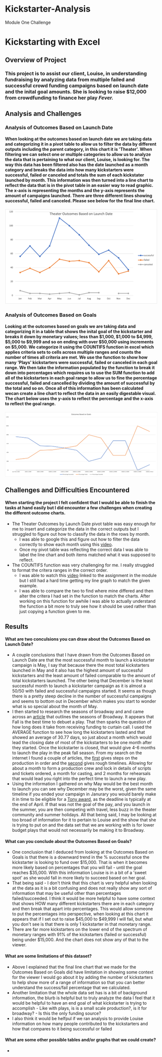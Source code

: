 # Kickstarter-Analysis

Module One Challenge

# Kickstarting with Excel

## Overview of Project

### This project is to assist our client, Louise, in understanding fundraising by analyzing data from multiple failed and successful crowd funding campaigns based on launch date and the inital goal amounts. She is looking to raise $12,000 from crowdfunding to finance her play _Fever._
## Analysis and Challenges

### Analysis of Outcomes Based on Launch Date

#### When looking at the outcomes based on launch date we are taking data and categorizing it in a pivot table to allow us to filter the data by different outputs including the parent category, in this chart it is 'Theater'. When filtering we can select one or multiple categories to allow us to analyze the data that is pertaining to what our client, Louise, is looking for. The way this data has been filtered also has the date launched as a month category and breaks the data into how many kickstarters were successful, failed or canceled and totals the sum of each kickstater launched by month. This information was then turned into a line chart to reflect the data that is in the pivot table in an easier way to read graphic. The x-axis is representing the months and the y-axis represents the amount of campaigns launched. There are three different lines showing successful, failed and canceled. Please see below for the final line chart.

![Theater_Outcomes_vs_Launch](https://github.com/walzfran/Kickstarter-Analysis/blob/main/Theater_Outcomes_vs_Launch.png)

### Analysis of Outcomes Based on Goals

#### Looking at the outcomes based on goals we are taking data and categorizing it in a table that shows the inital goal of the kickstarter and breaks it down by monetary values; less than $1,000, $1,000 to $4,999, $5,000 to $9,999 and so on ending with over $50,000 using increments on $5,000. We categorize it using the COUNTIFS function in excel which applies criteria sets to cells across multiple ranges and counts the number of times all criteria are met. We use the function to show how many 'Plays' kickstarters were successful, failed or canceled in each goal range. We then take the information populated by the function to break it down into percentages which requires us to use the SUM function to add all of the kickstarters in each goal range to allow us to fine the percentage successful, failed and cancelled by dividing the amount of successful by the total and so on. Once all of this information has been calculated wecan create a line chart to reflect the data in an easily digestable visual. The chart below uses the y-axis to reflect the percentage and the x-axis to reflect the goal range. 

![Outcomes_vs_Goals](https://github.com/walzfran/Kickstarter-Analysis/blob/main/Outcomes_vs_Goals.png)

## Challenges and Difficulties Encountered

#### When starting the project I felt confident that I would be able to finish the tasks at hand easily but I did encounter a few challenges when creating the different outcome charts. 

* The Theater Outcomes by Launch Date pivot table was easy enough for me to insert and categorize the data in the correct outputs but I struggled to figure out how to classify the data in the rows by month. 
    - I was able to google this and figure out how to filter the data correctly to show each month using this [video](https://trumpexcel.com/group-dates-in-pivot-tables-excel/).
    - Once my pivot table was reflecting the correct data I was able to label the line chart and both items matched what it was supposed to reflect.
*  The COUNTIFS function was very challenging for me. I really struggled to format the critera ranges in the correct order. 
    - I was able to watch this [video](https://support.microsoft.com/en-us/office/countifs-function-dda3dc6e-f74e-4aee-88bc-aa8c2a866842?ui=en-us&rs=en-us&ad=us) linked to the assignment in the module but I still had a hard time getting my line graph to match the given example.
    - I was able to compare the two to find where mine differed and then alter the critera I had set in the function to match the charts. After working on this function for awhile I was able to actually understand the function a bit more to truly see how it should be used rather than just copying a function given to me.

## Results

#### What are two conculsions you can draw about the Outcomes Based on Launch Date? 

* A couple conclusions that I have drawn from the Outcomes Based on Launch Date are that the most successful month to launch a kickstarter campaign is May, I say that because there the most total kickstarters launched in May and it also has the highest amount of successful kickstarters and the least amount of failed comparable to the amount of total kickstarters launched. The other being that December is the least successful month to launch a kickstarter campaign as it is almost a 50/50 with failed and successful campaigns started. It seems as though there is a pretty steep decline in the number of successful campaigns and seems to bottom out in December which makes you start to wonder what is so special about the month of May. 
* I then started to research the seasons of broadway and and came across an [article](https://www.nytix.com/articles/broadway-seasons) that outlines the seasons of Broadway. It appears that Fall is the best time to debuet a play. That then sparks the question of how long does it take from receiving funding to curtain call. I used the AVERAGE function to see how long the kickstarters lasted and that showed an average of 30.77 days, so just about a month which would lead the closing date of most of the kickstarters to be one month after they started. Once the kickstarter is closed, that would give 4-6 months to launch the play in the peak fall season. From my search on the internet I found a couple of articles, the [first](https://lionhearttheatre.org/theatre-production-from-the-script-to-the-stage/) gives steps on the production in order and the [second](https://www.musicals101.com/putontime.htm) gives rough timelines. Allowing for about a month to form a production crew and lock in details of scripts and tickets ordered, a month for casting, and 2 months for rehearsals that would lead you right into the perfect time to launch a new play. 
* Using the information I gathered on why May would be the best month to launch you can see why December may be the worst, given the same timeline if you ended your campaign in Janurary you would barely make it in time to be eligible for a [Tony award](https://www.tonyawards.com/about/rules-and-regulations/), as the deadline is typically at the end of April. If that was not the goal of the pay, and you launch in the summer, you are then competing with travel, less buzz in the theater community and summer holidays. All that being said, I may be looking at too broad of information for it to pertain to Louise and the show that she is trying to put on and the data set that we are working with is for lower budget plays that would not necessarily be making it to Broadway. 


#### What can you conclude about the Outcomes Based on Goals?

* One conclusion that I deduced from looking at the Outcomes Based on Goals is that there is a downward trend in the % successful once the kickstarter is looking to fund over $15,000. That is when it becomes more likely based on percentages that you will fail - until the goal reaches $35,000. With this information Louise is in a bit of a 'sweet spot' as she would fall in more likely to succeed based on her goal. 
* That being said - I don't think that this chart is very helpful when looking at the data as it is a bit confusing and does not really show any sort of information that may be useful other than percentages failed/succeeded. I think it would be more helpful to have some context that shows HOW many different kickstarters there are in each category and then break that apart into percentages. This would allow someone to put the percentages into perspective, when looking at this chart it appears that if I set out to raise $45,000 to $49,999 I will fail, but what you don't see is that there is only 1 kickstarter in that monetary range. 
* There are far more kickstarters on the lower end of the spectrum of monetary ranges with 91% of the kickstarters (failed or successful) being under $15,000. And the chart does not show any of that to the viewer. 

#### What are some limitations of this dataset?

* Above I explained that the final line chart that we made for the Outcomes Based on Goals did have limitation in showing some context for the viewer I would go about it by adding the number of kickstarters to help show more of a range of information so that you can better understand the success/fail percentage that we calculated. 
* Another limitation that the whole data set has is a bit of background information, the blurb is helpful but to truly analyze the data I feel that it would be helpful to have an end goal of what kickstarter is trying to accomplish 
        - Like with plays, is is a small scale production?, is it for broadway?
        - Is this the only funding source? 
* I also think it would be helfpul if we ran analysis to provide Louise information on how many people contributed to the kickstarters and how that compares to it being successful or failed 

#### What are some other possible tables and/or graphs that we could create?

* 

